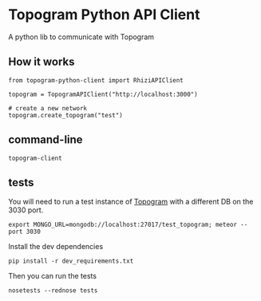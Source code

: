 # Topogram Python API Client

A python lib to communicate with Topogram

## How it works

    from topogram-python-client import RhiziAPIClient

    topogram = TopogramAPIClient("http://localhost:3000")

    # create a new network
    topogram.create_topogram("test")

## command-line

    topogram-client

## tests

You will need to run a test instance of [Topogram](http://github.com/topogram/topogram) with a different DB on the 3030 port.

    export MONGO_URL=mongodb://localhost:27017/test_topogram; meteor --port 3030

Install the dev dependencies

    pip install -r dev_requirements.txt

Then you can run the tests

    nosetests --rednose tests
